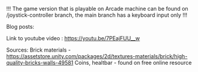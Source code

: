 !!! The game version that is playable on Arcade machine can be found on /joystick-controller branch, the main branch has a keyboard input only !!!

Blog posts:


Link to youtube video : https://youtu.be/7PEajFUU__w

Sources: 
Brick materials - https://assetstore.unity.com/packages/2d/textures-materials/brick/high-quality-bricks-walls-49581
Coins, healtbar - found on free online resource 
